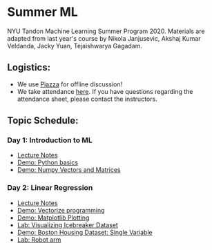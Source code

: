# Summer ML
NYU Tandon Machine Learning Summer Program 2020. Materials are adapted from last year's course by Nikola Janjusevic, Akshaj Kumar Veldanda, Jacky Yuan, Tejaishwarya Gagadam.

## Logistics:
- We use [Piazza](https://piazza.com/nyu/other/ml101) for offline discussion!
- We take attendance [here](https://drive.google.com/file/d/1LPcvUr3758Wxgro-EszJxSvAHTzcxs-W/view?usp=sharing). If you have questions regarding the attendance sheet, please contact the instructors.

## Topic Schedule:
### Day 1: Introduction to ML
- [Lecture Notes](https://github.com/BolunDai0216/nyuMLSummerSchool/blob/master/day01/lecture01_Introduction_to_Machine_Learning.pdf)
- [Demo: Python basics](https://github.com/BolunDai0216/nyuMLSummerSchool/blob/master/day01/demo_python_basics.ipynb)
- [Demo: Numpy Vectors and Matrices](https://github.com/BolunDai0216/nyuMLSummerSchool/blob/master/day01/demo_vectors_matrices.ipynb)

### Day 2: Linear Regression
- [Lecture Notes](https://github.com/BolunDai0216/nyuMLSummerSchool/blob/master/day02/lecture02_Linear_Regression.pdf)
- [Demo: Vectorize programming](https://github.com/BolunDai0216/nyuMLSummerSchool/blob/master/day02/vectorize_programming.ipynb)
- [Demo: Matplotlib Plotting](https://github.com/BolunDai0216/nyuMLSummerSchool/blob/master/day02/demo_plot.ipynb)
- [Lab: Visualizing Icebreaker Dataset](https://github.com/BolunDai0216/nyuMLSummerSchool/blob/master/day02/lab_icebreaker.ipynb)
- [Demo: Boston Housing Dataset: Single Variable](https://github.com/BolunDai0216/nyuMLSummerSchool/blob/master/day02/demo_boston_housing_one_variable.ipynb)
- [Lab: Robot arm](https://github.com/BolunDai0216/nyuMLSummerSchool/blob/master/day02/lab_robot_arm.ipynb)
